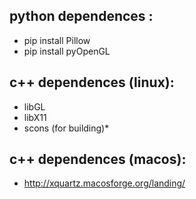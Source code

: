 python dependences : 
----------------------------
* pip install Pillow
* pip install pyOpenGL

c++ dependences (linux): 
----------------------------
* libGL
* libX11
* scons (for building)* 

c++ dependences (macos): 
----------------------------
* http://xquartz.macosforge.org/landing/
